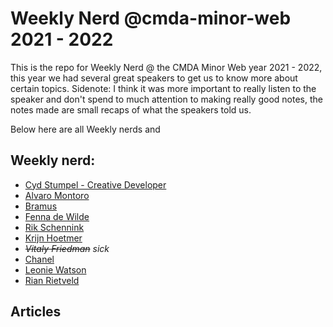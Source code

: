 # Weekly Nerd @cmda-minor-web 2021 - 2022

This is the repo for Weekly Nerd @ the CMDA Minor Web year 2021 - 2022, this year we had several great speakers to get us to know more about certain topics.
Sidenote: I think it was more important to really listen to the speaker and don't spend to much attention to making really good notes, the notes made are small recaps of what the speakers told us.

Below here are all Weekly nerds and 


## Weekly nerd:
- [Cyd Stumpel - Creative Developer]()
- [Alvaro Montoro]()
- [Bramus]()
- [Fenna de Wilde]()
- [Rik Schennink]()
- [Krijn Hoetmer]()
- _~~Vitaly Friedman~~ sick_
- [Chanel]()
- [Leonie Watson]()
- [Rian Rietveld]()

## Articles


